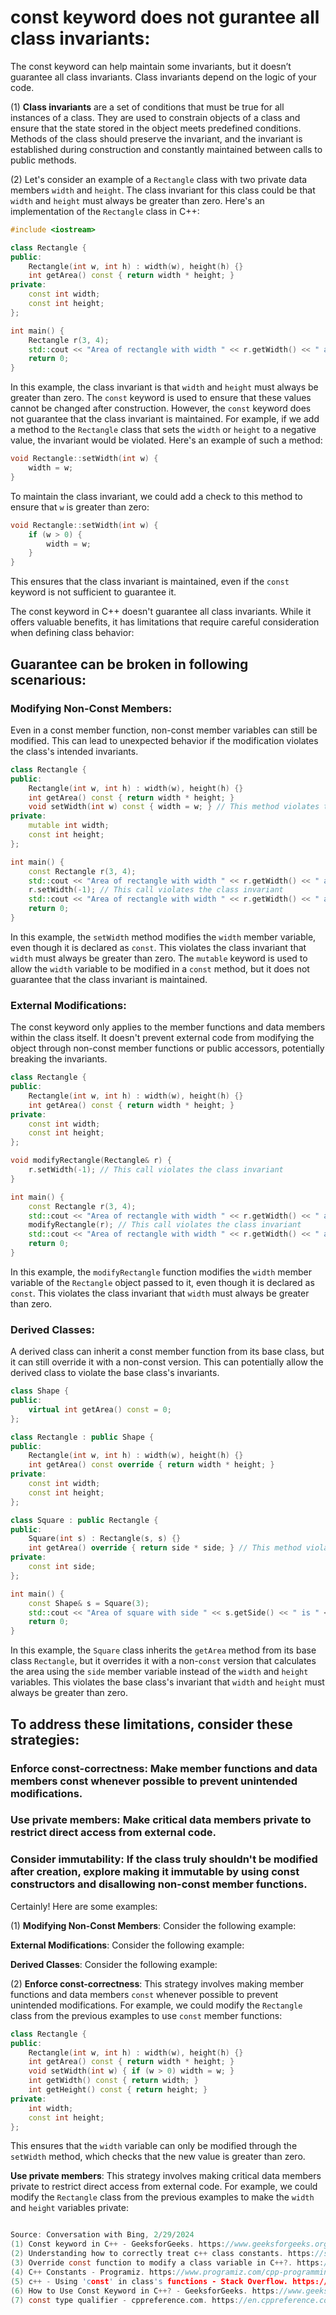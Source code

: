 # const keyword does not gurantee all class invariants:
The const keyword can help maintain some invariants, but it doesn’t guarantee all class invariants.
Class invariants depend on the logic of your code.

(1) **Class invariants** are a set of conditions that must be true for all instances of a class.
    They are used to constrain objects of a class and ensure that the state stored in the object meets predefined conditions.
    Methods of the class should preserve the invariant, and the invariant is established during construction and constantly maintained between calls to public methods.

(2) Let's consider an example of a `Rectangle` class with two private data members `width` and `height`.
    The class invariant for this class could be that `width` and `height` must always be greater than zero.
    Here's an implementation of the `Rectangle` class in C++:

```c++
#include <iostream>

class Rectangle {
public:
    Rectangle(int w, int h) : width(w), height(h) {}
    int getArea() const { return width * height; }
private:
    const int width;
    const int height;
};

int main() {
    Rectangle r(3, 4);
    std::cout << "Area of rectangle with width " << r.getWidth() << " and height " << r.getHeight() << " is " << r.getArea() << std::endl;
    return 0;
}
```

In this example, the class invariant is that `width` and `height` must always be greater than zero.
The `const` keyword is used to ensure that these values cannot be changed after construction.
However, the `const` keyword does not guarantee that the class invariant is maintained.
For example, if we add a method to the `Rectangle` class that sets the `width` or `height` to a negative value, the invariant would be violated.
Here's an example of such a method:

```c++
void Rectangle::setWidth(int w) {
    width = w;
}
```

To maintain the class invariant, we could add a check to this method to ensure that `w` is greater than zero:

```c++
void Rectangle::setWidth(int w) {
    if (w > 0) {
        width = w;
    }
}
```

This ensures that the class invariant is maintained, even if the `const` keyword is not sufficient to guarantee it.

The const keyword in C++ doesn't guarantee all class invariants.
While it offers valuable benefits, it has limitations that require careful consideration when defining class behavior:
## Guarantee can be broken in following scenarious:
### Modifying Non-Const Members:

Even in a const member function, non-const member variables can still be modified.
This can lead to unexpected behavior if the modification violates the class's intended invariants.

```c++
class Rectangle {
public:
    Rectangle(int w, int h) : width(w), height(h) {}
    int getArea() const { return width * height; }
    void setWidth(int w) const { width = w; } // This method violates the class invariant
private:
    mutable int width;
    const int height;
};

int main() {
    const Rectangle r(3, 4);
    std::cout << "Area of rectangle with width " << r.getWidth() << " and height " << r.getHeight() << " is " << r.getArea() << std::endl;
    r.setWidth(-1); // This call violates the class invariant
    std::cout << "Area of rectangle with width " << r.getWidth() << " and height " << r.getHeight() << " is " << r.getArea() << std::endl;
    return 0;
}
```

In this example, the `setWidth` method modifies the `width` member variable, even though it is declared as `const`. This violates the class invariant that `width` must always be greater than zero. The `mutable` keyword is used to allow the `width` variable to be modified in a `const` method, but it does not guarantee that the class invariant is maintained.

### External Modifications:
The const keyword only applies to the member functions and data members within the class itself.
It doesn't prevent external code from modifying the object through non-const member functions or public accessors, potentially breaking the invariants.

```c++
class Rectangle {
public:
    Rectangle(int w, int h) : width(w), height(h) {}
    int getArea() const { return width * height; }
private:
    const int width;
    const int height;
};

void modifyRectangle(Rectangle& r) {
    r.setWidth(-1); // This call violates the class invariant
}

int main() {
    const Rectangle r(3, 4);
    std::cout << "Area of rectangle with width " << r.getWidth() << " and height " << r.getHeight() << " is " << r.getArea() << std::endl;
    modifyRectangle(r); // This call violates the class invariant
    std::cout << "Area of rectangle with width " << r.getWidth() << " and height " << r.getHeight() << " is " << r.getArea() << std::endl;
    return 0;
}
```

In this example, the `modifyRectangle` function modifies the `width` member variable of the `Rectangle` object passed to it, even though it is declared as `const`.
This violates the class invariant that `width` must always be greater than zero.


### Derived Classes:
A derived class can inherit a const member function from its base class, but it can still override it with a non-const version.
This can potentially allow the derived class to violate the base class's invariants.

```c++
class Shape {
public:
    virtual int getArea() const = 0;
};

class Rectangle : public Shape {
public:
    Rectangle(int w, int h) : width(w), height(h) {}
    int getArea() const override { return width * height; }
private:
    const int width;
    const int height;
};

class Square : public Rectangle {
public:
    Square(int s) : Rectangle(s, s) {}
    int getArea() override { return side * side; } // This method violates the base class's invariant
private:
    const int side;
};

int main() {
    const Shape& s = Square(3);
    std::cout << "Area of square with side " << s.getSide() << " is " << s.getArea() << std::endl;
    return 0;
}
```

In this example, the `Square` class inherits the `getArea` method from its base class `Rectangle`, but it overrides it with a non-`const` version that calculates the area using the `side` member variable instead of the `width` and `height` variables.
This violates the base class's invariant that `width` and `height` must always be greater than zero.

## To address these limitations, consider these strategies:
### Enforce const-correctness: Make member functions and data members const whenever possible to prevent unintended modifications.
### Use private members: Make critical data members private to restrict direct access from external code.
### Consider immutability: If the class truly shouldn't be modified after creation, explore making it immutable by using const constructors and disallowing non-const member functions.



















Certainly! Here are some examples:

(1) **Modifying Non-Const Members**: Consider the following example:


**External Modifications**: Consider the following example:


**Derived Classes**: Consider the following example:


(2) **Enforce const-correctness**: This strategy involves making member functions and data members `const` whenever possible to prevent unintended modifications. For example, we could modify the `Rectangle` class from the previous examples to use `const` member functions:

```c++
class Rectangle {
public:
    Rectangle(int w, int h) : width(w), height(h) {}
    int getArea() const { return width * height; }
    void setWidth(int w) { if (w > 0) width = w; }
    int getWidth() const { return width; }
    int getHeight() const { return height; }
private:
    int width;
    const int height;
};
```

This ensures that the `width` variable can only be modified through the `setWidth` method, which checks that the new value is greater than zero.

**Use private members**: This strategy involves making critical data members private to restrict direct access from external code. For example, we could modify the `Rectangle` class from the previous examples to make the `width` and `height` variables private:

```c

Source: Conversation with Bing, 2/29/2024
(1) Const keyword in C++ - GeeksforGeeks. https://www.geeksforgeeks.org/const-keyword-in-cpp/.
(2) Understanding how to correctly treat c++ class constants. https://stackoverflow.com/questions/5620256/understanding-how-to-correctly-treat-c-class-constants.
(3) Override const function to modify a class variable in C++?. https://stackoverflow.com/questions/20522234/override-const-function-to-modify-a-class-variable-in-c.
(4) C++ Constants - Programiz. https://www.programiz.com/cpp-programming/constants.
(5) c++ - Using 'const' in class's functions - Stack Overflow. https://stackoverflow.com/questions/2157458/using-const-in-classs-functions.
(6) How to Use Const Keyword in C++? - GeeksforGeeks. https://www.geeksforgeeks.org/how-to-use-const-keyword-in-cpp/.
(7) const type qualifier - cppreference.com. https://en.cppreference.com/w/c/language/const.
